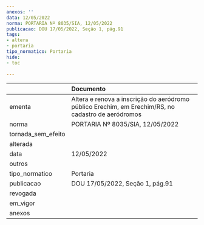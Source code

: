 ```yaml
---
anexos: ''
data: 12/05/2022
norma: PORTARIA Nº 8035/SIA, 12/05/2022
publicacao: DOU 17/05/2022, Seção 1, pág.91
tags:
- altera
- portaria
tipo_normatico: Portaria
hide: 
- toc 
 
---
```


|                    | Documento                                                                                          |
|:-------------------|:---------------------------------------------------------------------------------------------------|
| ementa             | Altera e renova a inscrição do aeródromo público Erechim, em Erechim/RS, no cadastro de aeródromos |
| norma              | PORTARIA Nº 8035/SIA, 12/05/2022                                                                   |
| tornada_sem_efeito |                                                                                                    |
| alterada           |                                                                                                    |
| data               | 12/05/2022                                                                                         |
| outros             |                                                                                                    |
| tipo_normatico     | Portaria                                                                                           |
| publicacao         | DOU 17/05/2022, Seção 1, pág.91                                                                    |
| revogada           |                                                                                                    |
| em_vigor           |                                                                                                    |
| anexos             |                                                                                                    |
